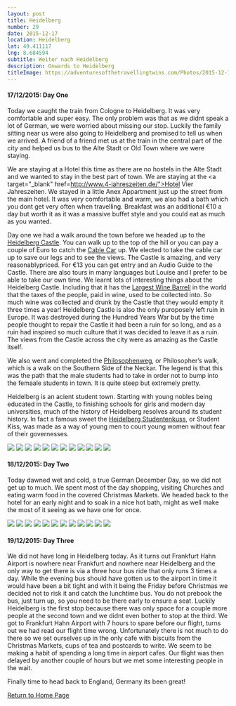 ```yaml
---
layout: post
title: Heidelberg
number: 29
date: 2015-12-17
location: Heidelberg
lat: 49.411117
lng: 8.684594
subtitle: Weiter nach Heidelberg
description: Onwards to Heidelberg
titleImage: https://adventuresofthetravellingtwins.com/Photos/2015-12-17-Heidelberg/cover-min.JPG
---
```


<h4>17/12/2015: Day One</h4>

Today we caught the train from Cologne to Heidelberg. It was very comfortable and super easy. The only problem was that as we didnt speak a lot of German, we were worried about missing our stop. Luckily the family sitting near us were also going to Heidelberg and promised to tell us when we arrived.
A friend of a friend met us at the train in the central part of the city and helped us bus to the Alte Stadt or Old Town where we were staying.

We are staying at a Hotel this time as there are no hostels in the Alte Stadt and we wanted to stay in the best part of town. 
We are staying at the <a target="_blank" href=http://www.4-jahreszeiten.de/">Hotel Vier Jahreszeiten</a>. We stayed in a little Anex Appartment just up the street from the main hotel. It was very comfortable and warm, we also had a bath which you dont get very often when travelling. 
Breakfast was an additional €10 a day but worth it as it was a massive buffet style and you could eat as much as you wanted. 

Day one we had a walk around the town before we headed up to the <a target="_blank" href="http://www.schloss-heidelberg.de/en/home/">Heidelberg Castle</a>. You can walk up to the top of the hill or you can pay a couple of Euro to catch the <a target="_blank" href="https://www.tourism-bw.com/Media/Attraktionen/Heidelberg-Cable-Car">Cable Car</a> up. We elected to take the cable car up to save our legs and to see the views.
The Castle is amazing, and very reasonablypriced. For €13 you can get entry and an Audio Guide to the Castle. There are also tours in many languages but Louise and I prefer to be able to take our own time. 
We learnt lots of interesting things about the Heidelberg Castle. Including that it has the <a target="_blank" href="https://luxeadventuretraveler.com/heidelberg-castle/">Largest Wine Barrell</a> in the world that the taxes of the people, paid in wine, used to be collected into. So much wine was collected and drunk by the Castle that they would empty it three times a year!
Heidelberg Castle is also the only puroposely left ruin in Europe. It was destroyed during the Hundred Years War but by the time people thought to repair the Castle it had been a ruin for so long, and as a ruin had inspired so much culture that it was decided to leave it as a ruin.
The views from the Castle across the city were as amazing as the Castle itself.

We also went and completed the <a target="_blank" href="https://www.tourism-heidelberg.com/explore/historical-sights/heiligenberg/philosophers-walk/index_eng.html">Philosophenweg</a>, or Philosopher’s walk, which is a walk on the Southern Side of the Neckar. The legend is that this was the path that the male students had to take in order not to bump into the femaale students in town.
It is quite steep but extremely pretty.

Heidelberg is an acient student town. Starting with young nobles being educated in the Castle, to finishing schools for girls and modern day universities, much of the history of Heidelberg resolves around its student history.
In fact a famous sweet the <a target="_blank" href="http://www.studentenkuss.com/english/geschichte.html">Heidelberg Studentenkuss</a>, or Student Kiss, was made as a way of young men to court young women without fear of their governesses.

<img src="https://adventuresofthetravellingtwins.com/Photos/2015-12-17-Heidelberg/day11-min.jpg" class="image1">
<img src="https://adventuresofthetravellingtwins.com/Photos/2015-12-17-Heidelberg/day12-min.jpg" class="image1">
<img src="https://adventuresofthetravellingtwins.com/Photos/2015-12-17-Heidelberg/day13-min.jpg" class="image1">
<img src="https://adventuresofthetravellingtwins.com/Photos/2015-12-17-Heidelberg/day14-min.jpg" class="image1">
<img src="https://adventuresofthetravellingtwins.com/Photos/2015-12-17-Heidelberg/day15-min.jpg" class="image1">
<img src="https://adventuresofthetravellingtwins.com/Photos/2015-12-17-Heidelberg/day16-min.jpg" class="image1">
<img src="https://adventuresofthetravellingtwins.com/Photos/2015-12-17-Heidelberg/day17-min.jpg" class="image1">
<img src="https://adventuresofthetravellingtwins.com/Photos/2015-12-17-Heidelberg/day18-min.jpg" class="image1">
<img src="https://adventuresofthetravellingtwins.com/Photos/2015-12-17-Heidelberg/day19-min.jpg" class="image1">
<img src="https://adventuresofthetravellingtwins.com/Photos/2015-12-17-Heidelberg/day110-min.jpg" class="image1">
<img src="https://adventuresofthetravellingtwins.com/Photos/2015-12-17-Heidelberg/day111-min.jpg" class="image1">
<img src="https://adventuresofthetravellingtwins.com/Photos/2015-12-17-Heidelberg/day112-min.jpg" class="image1">

<h4>18/12/2015: Day Two</h4>

Today dawned wet and cold, a true German December Day, so we did not get up to much. We spent most of the day shopping, visiting Churches and eating warm food in the covered Christmas Markets. 
We headed back to the hotel for an early night and to soak in a nice hot bath, might as well make the most of it seeing as we have one for once.

<img src="https://adventuresofthetravellingtwins.com/Photos/2015-12-17-Heidelberg/day21-min.jpg" class="image1">
<img src="https://adventuresofthetravellingtwins.com/Photos/2015-12-17-Heidelberg/day22-min.jpg" class="image1">
<img src="https://adventuresofthetravellingtwins.com/Photos/2015-12-17-Heidelberg/day23-min.jpg" class="image1">
<img src="https://adventuresofthetravellingtwins.com/Photos/2015-12-17-Heidelberg/day24-min.jpg" class="image1">
<img src="https://adventuresofthetravellingtwins.com/Photos/2015-12-17-Heidelberg/day25-min.jpg" class="image1">
<img src="https://adventuresofthetravellingtwins.com/Photos/2015-12-17-Heidelberg/day26-min.jpg" class="image1">
<img src="https://adventuresofthetravellingtwins.com/Photos/2015-12-17-Heidelberg/day27-min.jpg" class="image1">
<img src="https://adventuresofthetravellingtwins.com/Photos/2015-12-17-Heidelberg/day28-min.jpg" class="image1">
<img src="https://adventuresofthetravellingtwins.com/Photos/2015-12-17-Heidelberg/day29-min.jpg" class="image1">
<img src="https://adventuresofthetravellingtwins.com/Photos/2015-12-17-Heidelberg/day210-min.jpg" class="image1">
<img src="https://adventuresofthetravellingtwins.com/Photos/2015-12-17-Heidelberg/day211-min.jpg" class="image1">
<img src="https://adventuresofthetravellingtwins.com/Photos/2015-12-17-Heidelberg/day212-min.jpg" class="image1">

<h4>19/12/2015: Day Three</h4>

We did not have long in Heidelberg today. As it turns out Frankfurt Hahn Airport is nowhere near Frankfurt and nowhere near Heidelberg and the only way to get there is via a three hour bus ride that only runs 3 times a day.
While the evening bus should have gotten us to the airport in time it would have been a bit tight and with it being the Friday before Christmas we decided not to risk it and catch the lunchtime bus.
You do not prebook the bus, just turn up, so you need to be there early to ensure a seat. Luckily Heidelberg is the first stop because there was only space for a couple more people at the second town and we didnt even bother to stop at the third.
We got to Frankfurt Hahn Airport with 7 hours to spare before our flight, turns out we had read our flight time wrong. Unfortunately there is not much to do there so we set ourselves up in the only cafe with biscuits from the Christmas Markets, cups of tea and postcards to write. We seem to be making a habit of spending a long time in airport cafes.
Our flight was then delayed by another couple of hours but we met some interesting people in the wait. 

Finally time to head back to England, Germany its been great!

<a href="https://adventuresofthetravellingtwins.com/">Return to Home Page</a>


